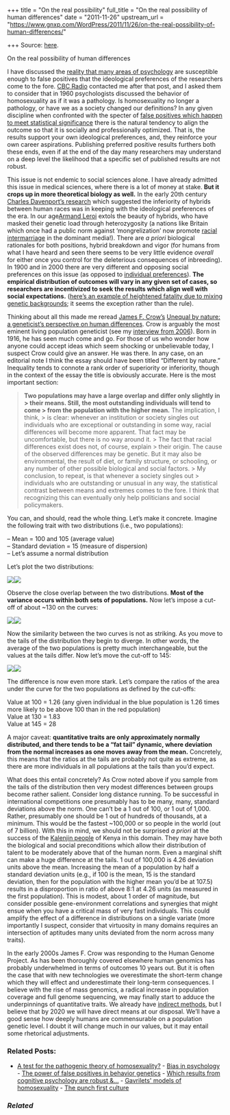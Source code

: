 +++
title = "On the real possibility"
full_title = "On the real possibility of human differences"
date = "2011-11-26"
upstream_url = "https://www.gnxp.com/WordPress/2011/11/26/on-the-real-possibility-of-human-differences/"

+++
Source: [here](https://www.gnxp.com/WordPress/2011/11/26/on-the-real-possibility-of-human-differences/).

On the real possibility of human differences

I have discussed the [reality that many areas of psychology](http://blogs.discovermagazine.com/gnxp/2011/11/social-psychology-like-medical-science-except-it-doesnt-kill-you/) are susceptible enough to false positives that the ideological preferences of the researchers come to the fore. [CBC Radio](http://www.cbc.ca/radio/) contacted me after that post, and I asked them to consider that in 1960 psychologists discussed the behavior of homosexuality as if it was a pathology. Is homosexuality no longer a pathology, or have we as a society changed our definitions? In any given discipline when confronted with the specter of [false positives which happen to meet statistical significance](http://blogs.discovermagazine.com/gnxp/2011/11/the-power-of-false-positives-in-behavior-genetics/) there is the natural tendency to align the outcome so that it is socially and professionally optimized. That is, the results support your own ideological preferences, and, they reinforce your own career aspirations. Publishing preferred positive results furthers both these ends, even if at the end of the day many researchers may understand on a deep level the likelihood that a specific set of published results are not robust.

This issue is not endemic to social sciences alone. I have already admitted this issue in medical sciences, where there is a lot of money at stake. **But it crops up in more theoretical biology as well.** In the early 20th century [Charles Davenport’s research](https://en.wikipedia.org/wiki/Charles_Davenport#Eugenics_creed) which suggested the inferiority of hybrids between human races was in keeping with the ideological preferences of the era. In our age[Armand Leroi](http://www.telegraph.co.uk/science/science-news/3323222/Meet-the-worlds-most-perfect-mutant.html) extols the beauty of hybrids, who have masked their genetic load through heterozygosity (a nations like Britain which once had a public norm against ‘mongrelization’ now promote [racial intermarriage](http://www.bbc.co.uk/programmes/b015skx4) in the dominant media!). There are *a priori* biological rationales for both positions, hybrid breakdown and vigor (for humans from what I have heard and seen there seems to be very little evidence *overall* for either once you control for the deleterious consequences of inbreeding). In 1900 and in 2000 there are very different and opposing social preferences on this issue (as opposed to [individual preferences](http://blogs.discovermagazine.com/gnxp/2010/10/female-race-consciousness-as-prudence/)). **The empirical distribution of outcomes will vary in any given set of cases, so researchers are incentivized to seek the results which align well with social expectations.** ([here’s an example of heightened fatality due to mixing genetic backgrounds](http://www.ncbi.nlm.nih.gov/pubmed/16282974?dopt=Abstract); it seems the exception rather than the rule).

Thinking about all this made me reread [James F. Crow’s](https://en.wikipedia.org/wiki/James_F._Crow) [Unequal by nature: a geneticist’s perspective on human differences](http://www.amacad.org/publications/winter2002/Crow.pdf). Crow is arguably the most eminent living population geneticist (see my [interview from 2006](https://www.gnxp.com/blog/2006/06/10-questions-for-jim-crow.php)). Born in 1916, he has seen much come and go. For those of us who wonder how anyone could accept ideas which seem shocking or unbelievable today, I suspect Crow could give an answer. He was there. In any case, on an editorial note I think the essay should have been titled “Different by nature.” Inequality tends to connote a rank order of superiority or inferiority, though in the context of the essay the title is obviously accurate. Here is the most important section:

> **Two populations may have a large overlap and differ only slightly in > their means. Still, the most outstanding individuals will tend to come > from the population with the higher mean.** The implication, I think, > is clear: whenever an institution or society singles out individuals who are exceptional or outstanding in some way, racial differences will become more apparent. That fact may be uncomfortable, but there is no way around it. >
> The fact that racial differences exist does not, of course, explain > their origin. The cause of the observed differences may be genetic. But it may also be environmental, the result of diet, or family structure, or schooling, or any number of other possible biological and social factors. >
> My conclusion, to repeat, is that whenever a society singles out > individuals who are outstanding or unusual in any way, the statistical contrast between means and extremes comes to the fore. I think that recognizing this can eventually only help politicians and social policymakers.

You can, and should, read the whole thing. Let’s make it concrete. Imagine the following trait with two distributions (i.e., two populations):

– Mean = 100 and 105 (average value)  
– Standard deviation = 15 (measure of dispersion)  
– Let’s assume a normal distribution

Let’s plot the two distributions:

[![](https://i0.wp.com/blogs.discovermagazine.com/gnxp/files/2011/11/curve1.png?resize=502%2C318)![](https://i0.wp.com/blogs.discovermagazine.com/gnxp/files/2011/11/curve1.png?resize=502%2C318)](https://i0.wp.com/blogs.discovermagazine.com/gnxp/files/2011/11/curve1.png)

Observe the close overlap between the two distributions. **Most of the variance occurs within both sets of populations.** Now let’s impose a cut-off of about \~130 on the curves:

[![](https://i0.wp.com/blogs.discovermagazine.com/gnxp/files/2011/11/curve2.png?resize=500%2C362)![](https://i0.wp.com/blogs.discovermagazine.com/gnxp/files/2011/11/curve2.png?resize=500%2C362)](https://i0.wp.com/blogs.discovermagazine.com/gnxp/files/2011/11/curve2.png)

Now the similarity between the two curves is not as striking. As you move to the tails of the distribution they begin to diverge. In other words, the average of the two populations is pretty much interchangeable, but the values at the tails differ. Now let’s move the cut-off to 145:

[![](https://i0.wp.com/blogs.discovermagazine.com/gnxp/files/2011/11/curve3.png?resize=502%2C363)![](https://i0.wp.com/blogs.discovermagazine.com/gnxp/files/2011/11/curve3.png?resize=502%2C363)](https://i0.wp.com/blogs.discovermagazine.com/gnxp/files/2011/11/curve3.png)

The difference is now even more stark. Let’s compare the ratios of the area under the curve for the two populations as defined by the cut-offs:

Value at 100 = 1.26 (any given individual in the blue population is 1.26 times more likely to be above 100 than in the red population)  
Value at 130 = 1.83  
Value at 145 = 28

A major caveat: **quantitative traits are only approximately normally distributed, and there tends to be a “fat tail” dynamic, where deviation from the normal increases as one moves away from the mean.** Concretely, this means that the ratios at the tails are probably not quite as extreme, as there are more individuals in all populations at the tails than you’d expect.

What does this entail concretely? As Crow noted above if you sample from the tails of the distribution then very modest differences between groups become rather salient. Consider long distance running. To be successful in international competitions one presumably has to be many, many, standard deviations above the norm. One can’t be a 1 out of 100, or 1 out of 1,000. Rather, presumably one should be 1 out of hundreds of thousands, at a minimum. This would be the fastest \~100,000 or so people in the world (out of 7 billion). With this in mind, we should not be surprised *a priori* at the success of the [Kalenjin people](https://en.wikipedia.org/wiki/Kalenjin_people) of Kenya in this domain. They may have both the biological and social preconditions which allow their distribution of talent to be moderately above that of the human norm. Even a marginal shift can make a huge difference at the tails. 1 out of 100,000 is 4.26 deviation units above the mean. Increasing the mean of a population by half a standard deviation units (e.g., if 100 is the mean, 15 is the standard deviation, then for the population with the higher mean you’d be at 107.5) results in a disproportion in ratio of above 8:1 at 4.26 units (as measured in the first population). This is modest, about 1 order of magnitude, but consider possible gene-environment correlations and synergies that might ensue when you have a critical mass of very fast individuals. This could amplify the effect of a difference in distributions on a single variate (more importantly I suspect, consider that virtuosity in many domains requires an intersection of aptitudes many units deviated from the norm across many traits).

In the early 2000s James F. Crow was responding to the Human Genome Project. As has been thoroughly covered elsewhere human genomics has probably underwhelmed in terms of outcomes 10 years out. But it is often the case that with new technologies we overestimate the short-term change which they will effect and underestimate their long-term consequences. I believe with the rise of mass genomics, a radical increase in population coverage and full genome sequencing, we may finally start to adduce the underpinnings of quantitative traits. We already have [indirect methods](http://blogs.discovermagazine.com/gnxp/2011/05/the-pygmies-are-short-because-nature-made-them-so/), but I believe that by 2020 we will have direct means at our disposal. We’ll have a good sense how deeply humans are commensurable on a population genetic level. I doubt it will change much in our values, but it may entail some rhetorical adjustments.

### Related Posts:

- [A test for the pathogenic theory of
  homosexuality?](https://www.gnxp.com/WordPress/2009/02/20/a-test-for-the-pathogenic-theory-of-homosexuality/) - [Bias in
  psychology](https://www.gnxp.com/WordPress/2012/05/16/bias-in-psychology/) - [The power of false positives in behavior
  genetics](https://www.gnxp.com/WordPress/2011/11/23/the-power-of-false-positives-in-behavior-genetics/) - [Which results from cognitive psychology are robust
  &…](https://www.gnxp.com/WordPress/2012/10/30/which-results-from-cognitive-psychology-are-robust-real/) - [Gavrilets' models of
  homosexuality](https://www.gnxp.com/WordPress/2007/01/13/gavrilets-models-of-homosexuality/) - [The punch first
  culture](https://www.gnxp.com/WordPress/2012/07/26/the-punch-first-culture/)

### *Related*

[](https://www.addtoany.com/add_to/facebook?linkurl=https%3A%2F%2Fwww.gnxp.com%2FWordPress%2F2011%2F11%2F26%2Fon-the-real-possibility-of-human-differences%2F&linkname=On%20the%20real%20possibility%20of%20human%20differences "Facebook")[](https://www.addtoany.com/add_to/twitter?linkurl=https%3A%2F%2Fwww.gnxp.com%2FWordPress%2F2011%2F11%2F26%2Fon-the-real-possibility-of-human-differences%2F&linkname=On%20the%20real%20possibility%20of%20human%20differences "Twitter")[](https://www.addtoany.com/add_to/email?linkurl=https%3A%2F%2Fwww.gnxp.com%2FWordPress%2F2011%2F11%2F26%2Fon-the-real-possibility-of-human-differences%2F&linkname=On%20the%20real%20possibility%20of%20human%20differences "Email")[](https://www.addtoany.com/share)
